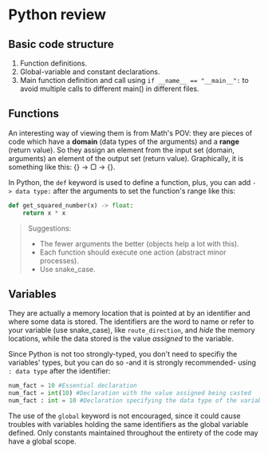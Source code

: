 # Python review

## Basic code structure

1. Function definitions.
2. Global-variable and constant declarations.
3. Main function definition and call using `if __name__ == "__main__":` to avoid multiple calls to different main() in different files.

## Functions

An interesting way of viewing them is from Math's POV: they are pieces of code which have a **domain** (data types of the arguments) and a **range** (return value). So they assign an element from the input set (domain, arguments) an element of the output set (return value). Graphically, it is something like this: {} -> ▢ -> {}.

In Python, the `def` keyword is used to define a function, plus, you can add `-> data type:` after the arguments to set the function's range like this:

```py
def get_squared_number(x) -> float:
    return x * x
```

> Suggestions:
> - The fewer arguments the better (objects help a lot with this).
> - Each function should execute one action (abstract minor processes).
> - Use snake_case.

## Variables

They are actually a memory location that is pointed at by an identifier and where some data is stored. The identifiers are the word to name or refer to your variable (use snake_case), like `route_direction`, and *hide* the memory locations, while the data stored is the value *assigned* to the variable.

Since Python is not too strongly-typed, you don't need to specifiy the variables' types, but you can do so -and it is strongly recommended- using `: data type` after the identifier:

```py
num_fact = 10 #Essential declaration
num_fact = int(10) #Declaration with the value assigned being casted
num_fact : int = 10 #Declaration specifying the data type of the variable
```
The use of the `global` keyword is not encouraged, since it could cause troubles with variables holding the same identifiers as the global variable  defined. Only constants maintained throughout the entirety of the code may have a global scope.
